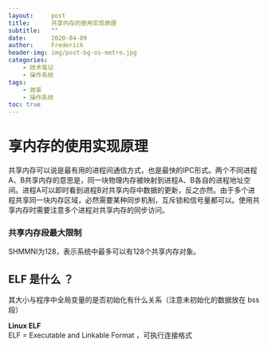 ```yaml
---
layout:     post
title:      共享内存的使用实现原理
subtitle:   ""
date:       2020-04-09
author:     Frederick
header-img: img/post-bg-os-metro.jpg
categories:
    - 技术笔记
    - 操作系统
tags:
    - 效率
    - 操作系统
toc: true
---
```


# 享内存的使用实现原理

共享内存可以说是最有用的进程间通信方式，也是最快的IPC形式。两个不同进程A、B共享内存的意思是，同一块物理内存被映射到进程A、B各自的进程地址空间。进程A可以即时看到进程B对共享内存中数据的更新，反之亦然。由于多个进程共享同一块内存区域，必然需要某种同步机制，互斥锁和信号量都可以。使用共享内存时需要注意多个进程对共享内存的同步访问。


### 共享内存段最大限制

SHMMNI为128，表示系统中最多可以有128个共享内存对象。

## ELF 是什么 ？

其大小与程序中全局变量的是否初始化有什么关系（注意未初始化的数据放在 bss 段）

**Linux ELF**  
ELF = Executable and Linkable Format ，可执行连接格式